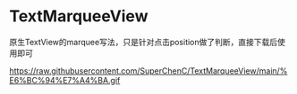 # TextMarqueeView
原生TextView的marquee写法，只是针对点击position做了判断，直接下载后使用即可

https://raw.githubusercontent.com/SuperChenC/TextMarqueeView/main/%E6%BC%94%E7%A4%BA.gif
